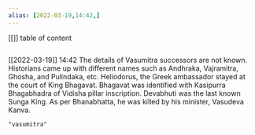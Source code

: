 ```yaml
---
alias: [2022-03-19,14:42,]
---
```

[[]]
table of content
```toc
```

[[2022-03-19]] 14:42
The details of Vasumitra successors are not known.
Historians came up with different names such as Andhraka, Vajramitra, Ghosha, and Pulindaka, etc.
Heliodorus, the Greek ambassador stayed at the court of King Bhagavat.
Bhagavat was identified with Kasipurra Bhagabhadra of Vidisha pillar inscription.
Devabhuti was the last known Sunga King. As per Bhanabhatta, he was killed by his minister, Vasudeva Kanva.
```query
"vasumitra"
```